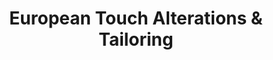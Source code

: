 ---
title: "European Touch Alterations & Tailoring"
url: /richmond/european-touch-alterations-and-tailoring/
shop: tailor
---
